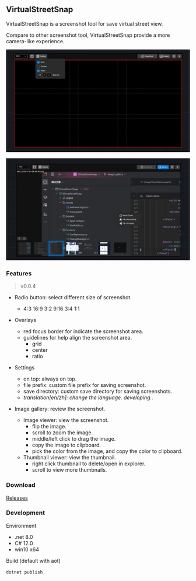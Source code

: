 ﻿## VirtualStreetSnap

VirtualStreetSnap is a screenshot tool for save virtual street view.

Compare to other screenshot tool, VirtualStreetSnap provide a more camera-like experience.

![VirtualStreetSnap](docs/images/shot.png)

![ImageGallery](docs/images/gallery.png)

### Features

> v0.0.4

+ Radio button: select different size of screenshot.
    + 4:3 16:9 3:2 9:16 3:4 1:1

+ Overlays
    + red focus border for indicate the screenshot area.
    + guidelines for help align the screenshot area.
        + grid
        + center
        + ratio

+ Settings
    + on top: always on top.
    + file prefix: custom file prefix for saving screenshot.
    + save directory: custom save directory for saving screenshots.
    + _translation\[en/zh\]: change the language. developing.._

+ Image gallery: review the screenshot.
    + Image viewer: view the screenshot.
        + flip the image.
        + scroll to zoom the image.
        + middle/left click to drag the image.
        + copy the image to clipboard.
        + pick the color from the image, and copy the color to clipboard.
    + Thumbnail viewer: view the thumbnail.
        + right click thumbnail to delete/open in explorer.
        + scroll to view more thumbnails.

### Download

[Releases](https://github.com/atticus-lv/VirtualStreetSnap/releases)

### Development

Environment

+ .net 8.0
+ C# 12.0
+ win10 x64

Build (default with aot)

```
dotnet publish
```